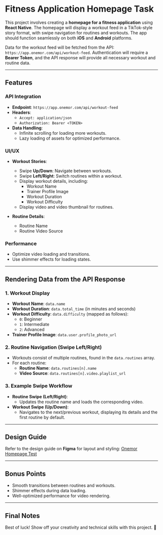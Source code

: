 # Fitness Application Homepage Task

This project involves creating a **homepage for a fitness application** using **React Native**. The homepage will display a workout feed in a TikTok-style story format, with swipe navigation for routines and workouts. The app should function seamlessly on both **iOS** and **Android** platforms.

Data for the workout feed will be fetched from the API: `https://app.onemor.com/api/workout-feed`. Authentication will require a **Bearer Token**, and the API response will provide all necessary workout and routine data.

---

## Features

### API Integration

- **Endpoint**: `https://app.onemor.com/api/workout-feed`
- **Headers**:
  - `Accept: application/json`
  - `Authorization: Bearer <TOKEN>`
- **Data Handling**:
  - Infinite scrolling for loading more workouts.
  - Lazy loading of assets for optimized performance.

### UI/UX

- **Workout Stories**:

  - Swipe **Up/Down**: Navigate between workouts.
  - Swipe **Left/Right**: Switch routines within a workout.
  - Display workout details, including:
    - Workout Name
    - Trainer Profile Image
    - Workout Duration
    - Workout Difficulty
  - Display video and video thumbnail for routines.

- **Routine Details**:
  - Routine Name
  - Routine Video Source

### Performance

- Optimize video loading and transitions.
- Use shimmer effects for loading states.

---

## Rendering Data from the API Response

### 1. Workout Display

- **Workout Name**: `data.name`
- **Workout Duration**: `data.total_time` (in minutes and seconds)
- **Workout Difficulty**: `data.difficulty` (mapped as follows):
  - `0`: Beginner
  - `1`: Intermediate
  - `2`: Advanced
- **Trainer Profile Image**: `data.user.profile_photo_url`

### 2. Routine Navigation (Swipe Left/Right)

- Workouts consist of multiple routines, found in the `data.routines` array.
- For each routine:
  - **Routine Name**: `data.routines[n].name`
  - **Video Source**: `data.routines[n].video.playlist_url`

### 3. Example Swipe Workflow

- **Routine Swipe (Left/Right)**:
  - Updates the routine name and loads the corresponding video.
- **Workout Swipe (Up/Down)**:
  - Navigates to the next/previous workout, displaying its details and the first routine by default.

---

## Design Guide

Refer to the design guide on **Figma** for layout and styling:
[Onemor Homepage Test](https://www.figma.com/design/67ZQ5JSqwvHBg6z3jIoUvv/Onemor-Homepage-Test)

---

## Bonus Points

- Smooth transitions between routines and workouts.
- Shimmer effects during data loading.
- Well-optimized performance for video rendering.

---

## Final Notes

Best of luck! Show off your creativity and technical skills with this project. 💪
